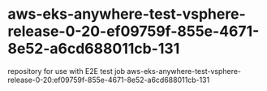 # aws-eks-anywhere-test-vsphere-release-0-20-ef09759f-855e-4671-8e52-a6cd688011cb-131
repository for use with E2E test job aws-eks-anywhere-test-vsphere-release-0-20:ef09759f-855e-4671-8e52-a6cd688011cb-131
